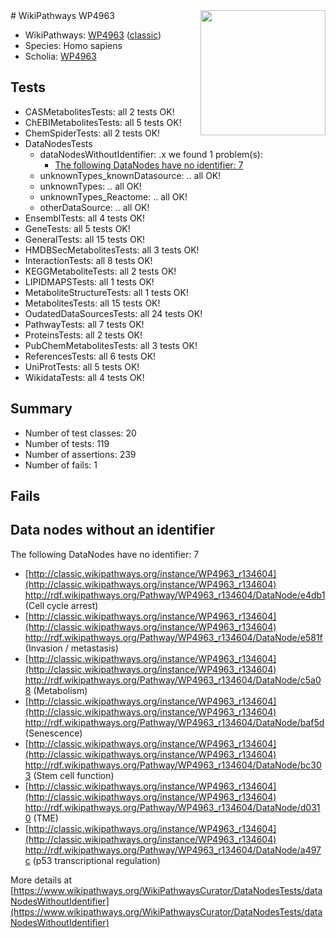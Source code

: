 <img style="float: right; width: 200px" src="https://upload.wikimedia.org/wikipedia/commons/thumb/8/83/Wplogo_with_text_500.png/640px-Wplogo_with_text_500.png" />
# WikiPathways WP4963

* WikiPathways: [WP4963](https://wikipathways.org/pathways/WP4963) ([classic](https://classic.wikipathways.org/instance/WP4963))
* Species: Homo sapiens
* Scholia: [WP4963](https://scholia.toolforge.org/wikipathways/WP4963)
## Tests
* CASMetabolitesTests: all 2 tests OK!
* ChEBIMetabolitesTests: all 5 tests OK!
* ChemSpiderTests: all 2 tests OK!
* DataNodesTests
    * dataNodesWithoutIdentifier: .x we found 1 problem(s):
        * [The following DataNodes have no identifier: 7](#d2d32fa6)
    * unknownTypes_knownDatasource: .. all OK!
    * unknownTypes: .. all OK!
    * unknownTypes_Reactome: .. all OK!
    * otherDataSource: .. all OK!
* EnsemblTests: all 4 tests OK!
* GeneTests: all 5 tests OK!
* GeneralTests: all 15 tests OK!
* HMDBSecMetabolitesTests: all 3 tests OK!
* InteractionTests: all 8 tests OK!
* KEGGMetaboliteTests: all 2 tests OK!
* LIPIDMAPSTests: all 1 tests OK!
* MetaboliteStructureTests: all 1 tests OK!
* MetabolitesTests: all 15 tests OK!
* OudatedDataSourcesTests: all 24 tests OK!
* PathwayTests: all 7 tests OK!
* ProteinsTests: all 2 tests OK!
* PubChemMetabolitesTests: all 3 tests OK!
* ReferencesTests: all 6 tests OK!
* UniProtTests: all 5 tests OK!
* WikidataTests: all 4 tests OK!


## Summary

* Number of test classes: 20
* Number of tests: 119
* Number of assertions: 239
* Number of fails: 1

## Fails

<a name="d2d32fa6" />

## Data nodes without an identifier

The following DataNodes have no identifier: 7

* [http://classic.wikipathways.org/instance/WP4963_r134604](http://classic.wikipathways.org/instance/WP4963_r134604) http://rdf.wikipathways.org/Pathway/WP4963_r134604/DataNode/e4db1 (Cell cycle arrest)
* [http://classic.wikipathways.org/instance/WP4963_r134604](http://classic.wikipathways.org/instance/WP4963_r134604) http://rdf.wikipathways.org/Pathway/WP4963_r134604/DataNode/e581f (Invasion / metastasis)
* [http://classic.wikipathways.org/instance/WP4963_r134604](http://classic.wikipathways.org/instance/WP4963_r134604) http://rdf.wikipathways.org/Pathway/WP4963_r134604/DataNode/c5a08 (Metabolism)
* [http://classic.wikipathways.org/instance/WP4963_r134604](http://classic.wikipathways.org/instance/WP4963_r134604) http://rdf.wikipathways.org/Pathway/WP4963_r134604/DataNode/baf5d (Senescence)
* [http://classic.wikipathways.org/instance/WP4963_r134604](http://classic.wikipathways.org/instance/WP4963_r134604) http://rdf.wikipathways.org/Pathway/WP4963_r134604/DataNode/bc303 (Stem cell function)
* [http://classic.wikipathways.org/instance/WP4963_r134604](http://classic.wikipathways.org/instance/WP4963_r134604) http://rdf.wikipathways.org/Pathway/WP4963_r134604/DataNode/d0310 (TME)
* [http://classic.wikipathways.org/instance/WP4963_r134604](http://classic.wikipathways.org/instance/WP4963_r134604) http://rdf.wikipathways.org/Pathway/WP4963_r134604/DataNode/a497c (p53 transcriptional regulation)


More details at [https://www.wikipathways.org/WikiPathwaysCurator/DataNodesTests/dataNodesWithoutIdentifier](https://www.wikipathways.org/WikiPathwaysCurator/DataNodesTests/dataNodesWithoutIdentifier)

